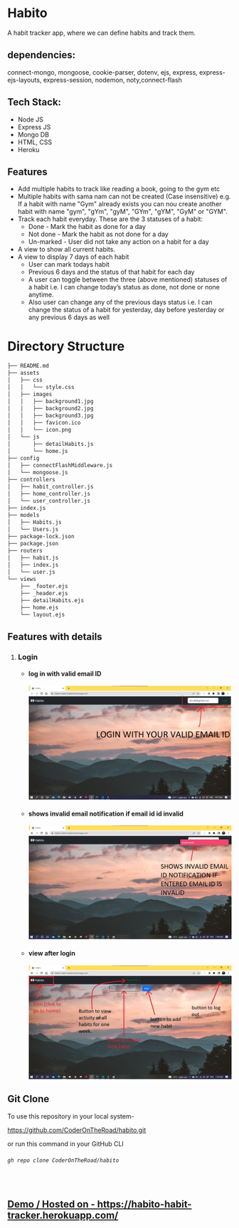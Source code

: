 # Habito
A habit tracker app, where we can define habits and track them.

## dependencies:
connect-mongo, mongoose, cookie-parser, dotenv, ejs, express, express-ejs-layouts, express-session, nodemon, noty,connect-flash 

## Tech Stack:
- Node JS
- Express JS
- Mongo DB
- HTML, CSS
- Heroku

## Features
- Add multiple habits to track like reading a book, going to the gym etc
- Multiple habits with sama nam can not be created (Case insensitive) e.g. If a habit with name "Gym" already exists you can nou create another habit with name "gym", "gYm", "gyM", "GYm", "gYM", "GyM" or "GYM".
- Track each habit everyday. These are the 3 statuses of a habit:
    - Done - Mark the habit as done for a day
    - Not done - Mark the habit as not done for a day
    - Un-marked - User did not take any action on a habit for a day
- A view to show all current habits.
- A view to display 7 days of each habit
    - User can mark todays habit
    - Previous 6 days and the status of that habit for each day
    - A user can toggle between the three (above mentioned) statuses of a habit i.e. I can change today’s status as done, not done or none anytime.
    - Also user can change any of the previous days status i.e. I can change the status of a habit for yesterday, day before yesterday or any previous 6 days as well

# Directory Structure

```
├── README.md
├── assets
│   ├── css
│   │   └── style.css
│   ├── images
│   │   ├── background1.jpg
│   │   ├── background2.jpg
│   │   ├── background3.jpg
│   │   ├── favicon.ico
│   │   └── icon.png
│   └── js
│       ├── detailHabits.js
│       └── home.js
├── config
│   ├── connectFlashMiddleware.js
│   └── mongoose.js
├── controllers
│   ├── habit_controller.js
│   ├── home_controller.js
│   └── user_controller.js
├── index.js
├── models
│   ├── Habits.js
│   └── Users.js
├── package-lock.json
├── package.json
├── routers
│   ├── habit.js
│   ├── index.js
│   └── user.js
└── views
    ├── _footer.ejs
    ├── _header.ejs
    ├── detailHabits.ejs
    ├── home.ejs
    └── layout.ejs

```
## Features with details
<ol>
 <li><h3>Login</h3>
 <ul>
    <li><h4>log in with valid email ID</h4>
    <img src="./assets/images/login-screen-habito.jpg"/>
    </li>
    <li><h4>shows invalid email notification if email id id invalid </h4>
    <img src="./assets/images/invalid-email-screen-habito.jpg"/>
    </li>
    <li><h4>view after login</h4>
    <img src="./assets/images/login-view-habito.jpg"/>
    </li>
 </ul>
 </li>
</ol>

  
## Git Clone
To use this repository in your local system-

<a href="https://github.com/CoderOnTheRoad/habito.git" target="_blank">https://github.com/CoderOnTheRoad/habito.git </a>

or run this command in your GitHub CLI

###### `gh repo clone CoderOnTheRoad/habito`
<br>



## <a href = "https://habito-habit-tracker.herokuapp.com/" target="_blank"> Demo / Hosted on - https://habito-habit-tracker.herokuapp.com/ </a>



